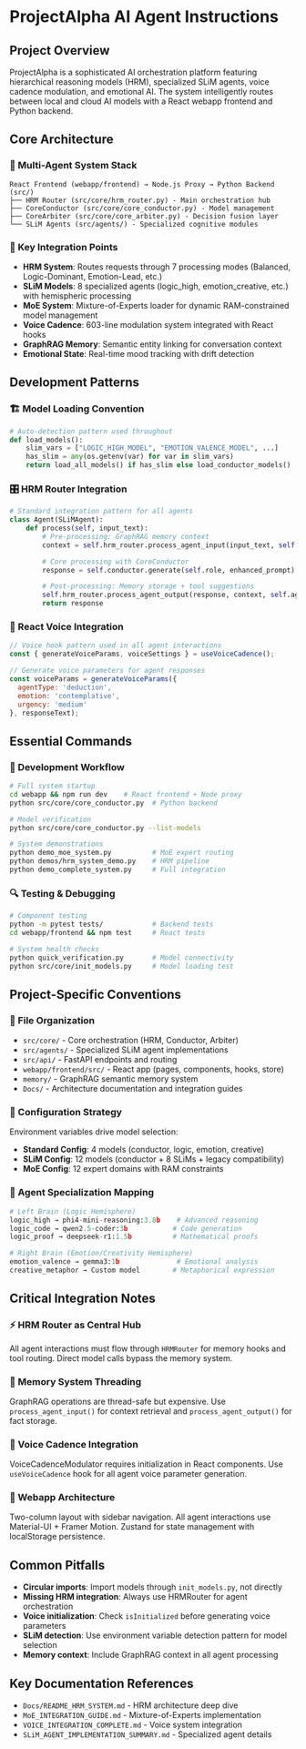 # ProjectAlpha AI Agent Instructions

## Project Overview
ProjectAlpha is a sophisticated AI orchestration platform featuring hierarchical reasoning models (HRM), specialized SLiM agents, voice cadence modulation, and emotional AI. The system intelligently routes between local and cloud AI models with a React webapp frontend and Python backend.

## Core Architecture

### 🧠 Multi-Agent System Stack
```
React Frontend (webapp/frontend) → Node.js Proxy → Python Backend (src/)
├── HRM Router (src/core/hrm_router.py) - Main orchestration hub
├── CoreConductor (src/core/core_conductor.py) - Model management
├── CoreArbiter (src/core/core_arbiter.py) - Decision fusion layer
└── SLiM Agents (src/agents/) - Specialized cognitive modules
```

### 🔧 Key Integration Points
- **HRM System**: Routes requests through 7 processing modes (Balanced, Logic-Dominant, Emotion-Lead, etc.)
- **SLiM Models**: 8 specialized agents (logic_high, emotion_creative, etc.) with hemispheric processing
- **MoE System**: Mixture-of-Experts loader for dynamic RAM-constrained model management
- **Voice Cadence**: 603-line modulation system integrated with React hooks
- **GraphRAG Memory**: Semantic entity linking for conversation context
- **Emotional State**: Real-time mood tracking with drift detection

## Development Patterns

### 🏗️ Model Loading Convention
```python
# Auto-detection pattern used throughout
def load_models():
    slim_vars = ["LOGIC_HIGH_MODEL", "EMOTION_VALENCE_MODEL", ...]
    has_slim = any(os.getenv(var) for var in slim_vars)
    return load_all_models() if has_slim else load_conductor_models()
```

### 🎛️ HRM Router Integration
```python
# Standard integration pattern for all agents
class Agent(SLiMAgent):
    def process(self, input_text):
        # Pre-processing: GraphRAG memory context
        context = self.hrm_router.process_agent_input(input_text, self.agent_type)

        # Core processing with CoreConductor
        response = self.conductor.generate(self.role, enhanced_prompt)

        # Post-processing: Memory storage + tool suggestions
        self.hrm_router.process_agent_output(response, context, self.agent_type)
        return response
```

### 🎨 React Voice Integration
```javascript
// Voice hook pattern used in all agent interactions
const { generateVoiceParams, voiceSettings } = useVoiceCadence();

// Generate voice parameters for agent responses
const voiceParams = generateVoiceParams({
  agentType: 'deduction',
  emotion: 'contemplative',
  urgency: 'medium'
}, responseText);
```

## Essential Commands

### 🚀 Development Workflow
```bash
# Full system startup
cd webapp && npm run dev    # React frontend + Node proxy
python src/core/core_conductor.py  # Python backend

# Model verification
python src/core/core_conductor.py --list-models

# System demonstrations
python demo_moe_system.py          # MoE expert routing
python demos/hrm_system_demo.py    # HRM pipeline
python demo_complete_system.py     # Full integration
```

### 🔍 Testing & Debugging
```bash
# Component testing
python -m pytest tests/            # Backend tests
cd webapp/frontend && npm test     # React tests

# System health checks
python quick_verification.py       # Model connectivity
python src/core/init_models.py     # Model loading test
```

## Project-Specific Conventions

### 📁 File Organization
- `src/core/` - Core orchestration (HRM, Conductor, Arbiter)
- `src/agents/` - Specialized SLiM agent implementations
- `src/api/` - FastAPI endpoints and routing
- `webapp/frontend/src/` - React app (pages, components, hooks, store)
- `memory/` - GraphRAG semantic memory system
- `Docs/` - Architecture documentation and integration guides

### 🔧 Configuration Strategy
Environment variables drive model selection:
- **Standard Config**: 4 models (conductor, logic, emotion, creative)
- **SLiM Config**: 12 models (conductor + 8 SLiMs + legacy compatibility)
- **MoE Config**: 12 expert domains with RAM constraints

### 🎯 Agent Specialization Mapping
```python
# Left Brain (Logic Hemisphere)
logic_high → phi4-mini-reasoning:3.8b    # Advanced reasoning
logic_code → qwen2.5-coder:3b           # Code generation
logic_proof → deepseek-r1:1.5b          # Mathematical proofs

# Right Brain (Emotion/Creativity Hemisphere)
emotion_valence → gemma3:1b              # Emotional analysis
creative_metaphor → Custom model        # Metaphorical expression
```

## Critical Integration Notes

### ⚡ HRM Router as Central Hub
All agent interactions must flow through `HRMRouter` for memory hooks and tool routing. Direct model calls bypass the memory system.

### 🧠 Memory System Threading
GraphRAG operations are thread-safe but expensive. Use `process_agent_input()` for context retrieval and `process_agent_output()` for fact storage.

### 🎵 Voice Cadence Integration
VoiceCadenceModulator requires initialization in React components. Use `useVoiceCadence` hook for all agent voice parameter generation.

### 📱 Webapp Architecture
Two-column layout with sidebar navigation. All agent interactions use Material-UI + Framer Motion. Zustand for state management with localStorage persistence.

## Common Pitfalls

- **Circular imports**: Import models through `init_models.py`, not directly
- **Missing HRM integration**: Always use HRMRouter for agent orchestration
- **Voice initialization**: Check `isInitialized` before generating voice parameters
- **SLiM detection**: Use environment variable detection pattern for model selection
- **Memory context**: Include GraphRAG context in all agent processing

## Key Documentation References
- `Docs/README_HRM_SYSTEM.md` - HRM architecture deep dive
- `MoE_INTEGRATION_GUIDE.md` - Mixture-of-Experts implementation
- `VOICE_INTEGRATION_COMPLETE.md` - Voice system integration
- `SLiM_AGENT_IMPLEMENTATION_SUMMARY.md` - Specialized agent details
